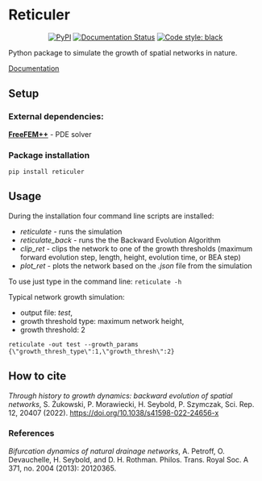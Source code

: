 # Reticuler

<p align="center">
<a href="https://pypi.org/project/reticuler/"><img alt="PyPI" src="https://img.shields.io/pypi/v/reticuler"></a>
<a href='https://reticuler.readthedocs.io/en/latest/?badge=latest'><img src='https://readthedocs.org/projects/reticuler/badge/?version=latest' alt='Documentation Status'/></a>
<a href="https://github.com/psf/black"><img alt="Code style: black" src="https://img.shields.io/badge/code%20style-black-000000.svg"></a>
</p>

Python package to simulate the growth of spatial networks in nature.

[Documentation](https://reticuler.readthedocs.io/en/latest/)

## Setup

### External dependencies:
[__FreeFEM++__](https://freefem.org/) - PDE solver

### Package installation
```
pip install reticuler
```

## Usage

During the installation four command line scripts are installed:
   - *reticulate* - runs the simulation
   - *reticulate_back* - runs the the Backward Evolution Algorithm
   - *clip_ret* - clips the network to one of the growth thresholds (maximum forward evolution step, length, height, evolution time, or BEA step)
   - *plot_ret* - plots the network based on the *.json* file from the simulation

To use just type in the command line:
`reticulate -h`

Typical network growth simulation:
- output file: *test*,
- growth threshold type: maximum network height,
- growth threshold: 2
```
reticulate -out test --growth_params {\"growth_thresh_type\":1,\"growth_thresh\":2}
```

## How to cite
*Through history to growth dynamics: backward evolution of spatial networks*, S. Żukowski, P. Morawiecki, H. Seybold, P. Szymczak, Sci. Rep. 12, 20407 (2022). https://doi.org/10.1038/s41598-022-24656-x

### References
*Bifurcation dynamics of natural drainage networks*,  A. Petroff, O. Devauchelle, H. Seybold, and D. H. Rothman. Philos. Trans. Royal Soc. A 371, no. 2004 (2013): 20120365.
